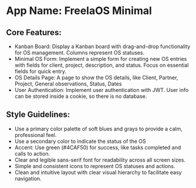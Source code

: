# **App Name**: FreelaOS Minimal

## Core Features:

- Kanban Board: Display a Kanban board with drag-and-drop functionality for OS management. Columns represent OS statuses.
- Minimal OS Form: Implement a simple form for creating new OS entries with fields for client, project, description, and status. Focus on essential fields for quick entry.
- OS Details Page: A page to show the OS details, like Client, Partner, Project, General observations, Status, Dates
- User Authentication: Implement user authentication with JWT. User info can be stored inside a cookie, so there is no database.

## Style Guidelines:

- Use a primary color palette of soft blues and grays to provide a calm, professional feel.
- Use a secondary color to indicate the status of the OS
- Accent: Use green (#4CAF50) for success, like tasks completed and calls to action.
- Clear and legible sans-serif font for readability across all screen sizes.
- Simple and consistent icons to represent OS statuses and actions.
- Clean and intuitive layout with clear visual hierarchy to facilitate easy navigation.